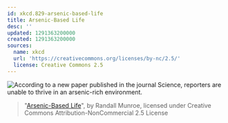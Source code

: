 ```yaml
---
id: xkcd.829-arsenic-based-life
title: Arsenic-Based Life
desc: ''
updated: 1291363200000
created: 1291363200000
sources:
  name: xkcd
  url: 'https://creativecommons.org/licenses/by-nc/2.5/'
  license: Creative Commons 2.5
---
```

![According to a new paper published in the journal Science, reporters are unable to thrive in an arsenic-rich environment.](https://imgs.xkcd.com/comics/arsenic_based_life.png)
> "[Arsenic-Based Life](https://xkcd.com/829/)", by Randall Munroe, licensed under Creative Commons Attribution-NonCommercial 2.5 License
